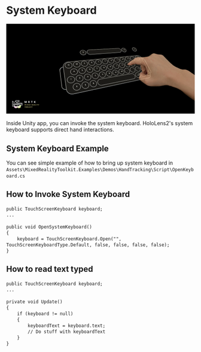 # System Keyboard
![System Keyboard](/External/ReadMeImages/SystemKeyboard/MRTK_SystemKeyboard_Main.png)

Inside Unity app, you can invoke the system keyboard. HoloLens2's system keyboard supports direct hand interactions.

## System Keyboard Example
You can see simple example of how to bring up system keyboard in `Assets\MixedRealityToolkit.Examples\Demos\HandTracking\Script\OpenKeyboard.cs`

## How to Invoke System Keyboard

    public TouchScreenKeyboard keyboard;
    ...

    public void OpenSystemKeyboard()
    {
        keyboard = TouchScreenKeyboard.Open("", TouchScreenKeyboardType.Default, false, false, false, false);
    }

## How to read text typed

    public TouchScreenKeyboard keyboard;
    ...

    private void Update()
    {
        if (keyboard != null)
        {
            keyboardText = keyboard.text;
            // Do stuff with keyboardText
        }
    }